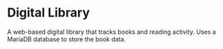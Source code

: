 # Digital Library
A web-based digital library that tracks books and reading activity. Uses a MariaDB database to store the book data.
